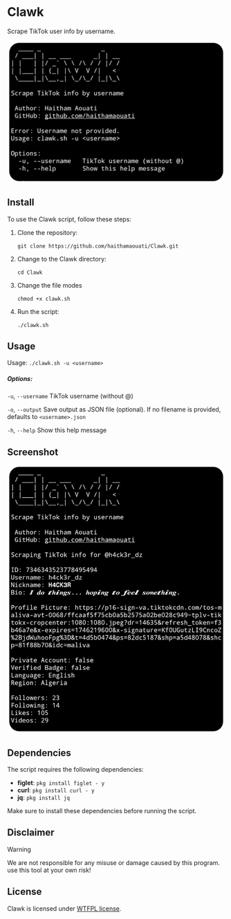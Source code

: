 # Clawk
Scrape TikTok user info by username.

![preview](preview.png)

## Install

To use the Clawk script, follow these steps:

1. Clone the repository:

    ```
    git clone https://github.com/haithamaouati/Clawk.git
    ```

2. Change to the Clawk directory:

    ```
    cd Clawk
    ```
    
3. Change the file modes
    ```
    chmod +x clawk.sh
    ```
    
5. Run the script:

    ```
    ./clawk.sh
    ```

## Usage

Usage: `./clawk.sh -u <username>`

##### Options:

`-u`, `--username`   TikTok username (without @)

`-o`, `--output`     Save output as JSON file (optional). If no filename is provided, defaults to `<username>.json`

`-h`, `--help`       Show this help message

## Screenshot
![screenshot](screenshot.png)

## Dependencies

The script requires the following dependencies:

- **figlet**: `pkg install figlet - y`
- **curl**: `pkg install curl - y`
- **jq**: `pkg install jq`

Make sure to install these dependencies before running the script.

## Disclaimer
> [!WARNING]
> We are not responsible for any misuse or damage caused by this program. use this tool at your own risk!

## License

Clawk is licensed under [WTFPL license](LICENSE).
